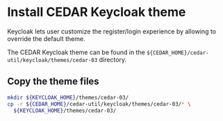 # Install CEDAR Keycloak theme

Keycloak lets user customize the register/login experience by allowing to override the default theme.

The CEDAR Keycloak theme can be found in the `${CEDAR_HOME}/cedar-util/keycloak/themes/cedar-03` directory.

## Copy the theme files

```sh
mkdir ${KEYCLOAK_HOME}/themes/cedar-03/
cp -r ${CEDAR_HOME}/cedar-util/keycloak/themes/cedar-03/* \
  ${KEYCLOAK_HOME}/themes/cedar-03/
``` 
